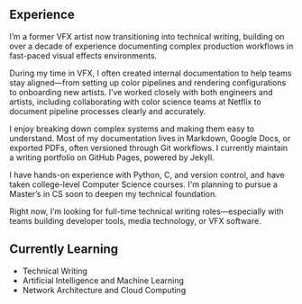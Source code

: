 ## Experience

I’m a former VFX artist now transitioning into technical writing, building on over a decade of experience documenting complex production workflows in fast-paced visual effects environments.

During my time in VFX, I often created internal documentation to help teams stay aligned—from setting up color pipelines and rendering configurations to onboarding new artists. I’ve worked closely with both engineers and artists, including collaborating with color science teams at Netflix to document pipeline processes clearly and accurately.

I enjoy breaking down complex systems and making them easy to understand. Most of my documentation lives in Markdown, Google Docs, or exported PDFs, often versioned through Git workflows. I currently maintain a writing portfolio on GitHub Pages, powered by Jekyll.

I have hands-on experience with Python, C, and version control, and have taken college-level Computer Science courses. I'm planning to pursue a Master’s in CS soon to deepen my technical foundation.

Right now, I’m looking for full-time technical writing roles—especially with teams building developer tools, media technology, or VFX software.

## Currently Learning

- Technical Writing
- Artificial Intelligence and Machine Learning
- Network Architecture and Cloud Computing
